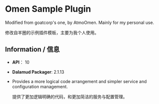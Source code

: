 # Omen Sample Plugin

Modified from goatcorp's one, by AtmoOmen. Mainly for my personal use.

修改自羊圈的示例插件模板，主要为我个人使用。

## Information / 信息

- **API**： 10

- **Dalamud Packager**: 2.1.13

- Provides a more logical code arrangement and simpler service and configuration management.

  提供了更加逻辑明确的代码，和更加简洁的服务与配置管理。